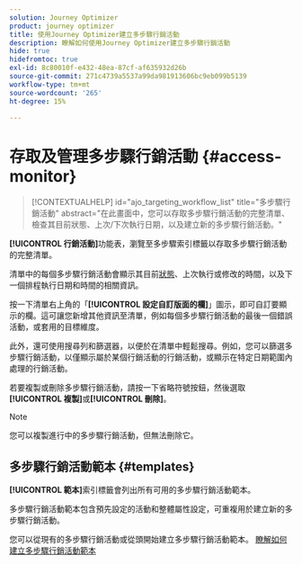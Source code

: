 ```yaml
---
solution: Journey Optimizer
product: journey optimizer
title: 使用Journey Optimizer建立多步驟行銷活動
description: 瞭解如何使用Journey Optimizer建立多步驟行銷活動
hide: true
hidefromtoc: true
exl-id: 8c80010f-e432-48ea-87cf-af635932d26b
source-git-commit: 271c4739a5537a99da981913606bc9eb099b5139
workflow-type: tm+mt
source-wordcount: '265'
ht-degree: 15%

---
```


# 存取及管理多步驟行銷活動 {#access-monitor}

>[!CONTEXTUALHELP]
>id="ajo_targeting_workflow_list"
>title="多步驟行銷活動"
>abstract="在此畫面中，您可以存取多步驟行銷活動的完整清單、檢查其目前狀態、上次/下次執行日期，以及建立新的多步驟行銷活動。"

**[!UICONTROL 行銷活動]**&#x200B;功能表，瀏覽至多步驟索引標籤以存取多步驟行銷活動的完整清單。


清單中的每個多步驟行銷活動會顯示其目前[狀態](#status)、上次執行或修改的時間，以及下一個排程執行日期和時間的相關資訊。

按一下清單右上角的「**[!UICONTROL 設定自訂版面的欄]**」圖示，即可自訂要顯示的欄。這可讓您新增其他資訊至清單，例如每個多步驟行銷活動的最後一個錯誤活動，或套用的目標維度。

此外，還可使用搜尋列和篩選器，以便於在清單中輕鬆搜尋。例如，您可以篩選多步驟行銷活動，以僅顯示屬於某個行銷活動的行銷活動，或顯示在特定日期範圍內處理的行銷活動。

若要複製或刪除多步驟行銷活動，請按一下省略符號按鈕，然後選取&#x200B;**[!UICONTROL 複製]**&#x200B;或&#x200B;**[!UICONTROL 刪除]**。

>[!NOTE]
>
>您可以複製進行中的多步驟行銷活動，但無法刪除它。


## 多步驟行銷活動範本 {#templates}

**[!UICONTROL 範本]**&#x200B;索引標籤會列出所有可用的多步驟行銷活動範本。

多步驟行銷活動範本包含預先設定的活動和整體屬性設定，可重複用於建立新的多步驟行銷活動。

您可以從現有的多步驟行銷活動或從頭開始建立多步驟行銷活動範本。 [瞭解如何建立多步驟行銷活動範本](create-ms-campaign.md#campaign-templates)
